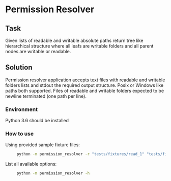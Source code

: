 # Permission Resolver
## Task
Given lists of readable and writable absolute paths return tree like hierarchical structure where all leafs 
are writable folders and all parent nodes are writable or readable.

## Solution
Permission resolver application accepts text files with readable and writable folders lists and stdout the required
output structure. Posix or Windows like paths both supported. Files of readable and writable folders expected to be
newline terminated (one path per line).

### Environment
Python 3.6 should be installed

### How to use
Using provided sample fixture files:
```bash
     python -m permission_resolver -r "tests/fixtures/read_1" "tests/fixtures/read_2" -w "tests/fixtures/write_1"
```

List all available options:
```bash
     python -m permission_resolver -h
```